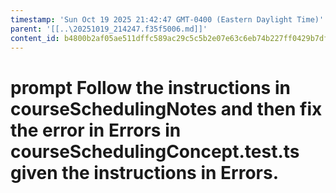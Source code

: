 ```yaml
---
timestamp: 'Sun Oct 19 2025 21:42:47 GMT-0400 (Eastern Daylight Time)'
parent: '[[..\20251019_214247.f35f5006.md]]'
content_id: b4800b2af05ae511dffc589ac29c5c5b2e07e63c6eb74b227ff0429b7dff2bc3
---
```


# prompt Follow the instructions in courseSchedulingNotes and then fix the error in Errors in courseSchedulingConcept.test.ts given the instructions in Errors.
